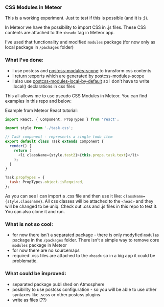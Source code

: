 ### CSS Modules in Meteor

This is a working experiment. Just to test if this is possible (and it is ;)).

In Meteor we have the possibility to import CSS in .js files. These CSS contents are attached to the `<head>` tag in Meteor app.

I've used that functionality and modified `modules` package (for now only as local package in `/packages` folder)

### What I've done:

- I use postcss and [postcss-modules-scope](https://github.com/css-modules/postcss-modules-scope) to transform css contents
- I return :exports which are generated by postcss-modules-scope
- I also use [postcss-modules-local-by-default](https://github.com/css-modules/postcss-modules-local-by-default) so I don't have to write :local() declarations in css files

This all allows me to use pseudo CSS Modules in Meteor. You can find examples in this repo and below:

Example from Meteor React tutorial:

```javascript
import React, { Component, PropTypes } from 'react';

import style from './task.css';

// Task component - represents a single todo item
export default class Task extends Component {
  render() {
    return (
      <li className={style.test2}>{this.props.task.text}</li>
    );
  }
}

Task.propTypes = {
  task: PropTypes.object.isRequired,
};
```

As you can see I can import a .css file and then use it like: `className={style.classname}`. All css classes will be attached to the `<head>` and they will be changed to be uniq. Check out .css and .js files in this repo to test it. You can also clone it and run.

### What is not so cool:

- for now there isn't a separated package - there is only modyfied `modules` package in the `/packages` folder. There isn't a simple way to remove core `modules` package in Meteor
- for now there are no sourcemaps
- required .css files are attached to the `<head>` so in a big app it could be problematic.

### What could be improved:

- separated package published on Atmosphere
- posibility to use postcss configuration - so you will be able to use other syntaxes like .scss or other postcss plugins
- write as files (??)